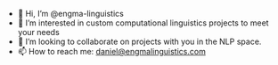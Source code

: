 - 👋 Hi, I’m @engma-linguistics
- 👀 I’m interested in custom computational linguistics projects to meet your needs
- 💞️ I’m looking to collaborate on projects with you in the NLP space.
- 📫 How to reach me: daniel@engmalinguistics.com

<!---
engma-linguistics/engma-linguistics is a ✨ special ✨ repository because its `README.md` (this file) appears on your GitHub profile.
You can click the Preview link to take a look at your changes.
--->
